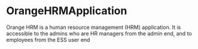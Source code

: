 # OrangeHRMApplication
Orange HRM is a human resource management (HRM) application. It is accessible to the admins who are HR managers from the admin end, and to employees from the ESS user end
